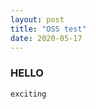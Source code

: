 ```yaml
---
layout: post
title: "OSS test"
date: 2020-05-17
---
```

### HELLO
```
exciting
```
<head>
 <title>table</tittle>
 </head>
<TABLE width="10" height="50" border="3" style="border-collapse:collapse; border:1px gray solid;" bordercolor="black" background="gray" frame="" rules="" cellspacing="1" cellpadding="1" align="center">     
<TR>
 <TD>번역</TD>
 <TD>git 저장소 관리</TD>
 <TD>소스 코드 분석</TD>
 <TD>소스 코드 추가</TD>
</TR> 
<TR>
 <TD>이민규, 윤재식</TD>
 <TD>임유진, 이황근</TD>
 <TD>윤형호, 윤재식</TD>
 <TD>윤형호, 이민규, 임유진, 이황근</TD>
</TR> 
</TABLE>
